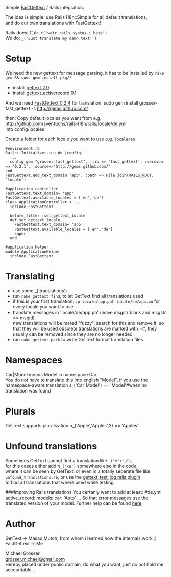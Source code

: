 Simple [FastGettext](http://github.com/grosser/fast_gettext) / Rails integration.

The idea is simple: use Rails I18n::Simple for all default translations,  
and do our own translations with FastGettext!

Rails does: `I18n.t('weir.rails.syntax.i.hate')`  
We do: `_('Just translate my damn text!')`

Setup
=====
We need the new gettext for message parsing, it has to be installed by `rake gem && sudo gem install pkg/*`

 - install [gettext 2.0](http://github.com/mutoh/gettext)
 - install [gettext_activerecord 0.1](http://github.com/mutoh/gettext)

And we need [FastGettext  0.2.4](http://github.com/grosser/fast_gettext) for translation.
    sudo gem install grosser-fast_gettext -s http://gems.github.com/

then:
Copy default locales you want from e.g. http://github.com/svenfuchs/rails-i18n/rails/locale/de.yml  
into config/locales

Create a folder for each locale you want to use e.g. `locale/en`

    #environment.rb
    Rails::Initializer.run do |config|
      ...
      config.gem "grosser-fast_gettext", :lib => 'fast_gettext', :version => '0.2.1', :source=>"http://gems.github.com/"
    end
    FastGettext.add_text_domain 'app', :path => File.join(RAILS_ROOT, 'locale')

    #application_controller
    FastGettext.text_domain= 'app'
    FastGettext.available_locales = ['en','de']
    class ApplicationController < ...
      include FastGettext

      before_filter :set_gettext_locale
      def set_gettext_locale
        FastGettext.text_domain= 'app'
        FastGettext.available_locales = ['en','de']
        super
      end

    #application_helper
    module ApplicationHelper
      include FastGettext

Translating
===========
 - use some _('translations')
 - run `rake gettext:find`, to let GetText find all translations used
 - if this is your first translation: `cp locale/app.pot locale/de/app.po` for every locale you want to use
 - translate messages in 'locale/de/app.po' (leave msgstr blank and msgstr == msgid)  
new translations will be mared "fuzzy", search for this and remove it, so that they will be used
obsolete translations are marked with ~#, they usually can be removed since they are no longer needed  
 - run `rake gettext:pack` to write GetText format translation files

Namespaces
==========
Car|Model means Model in namespace Car.  
You do not have to translate this into english "Model", if you use the
namespace-aware translation
    s_('Car|Model') == 'Model'#when no translation was found

Plurals
=======
GetText supports pluralization
    n_('Apple','Apples',3) == 'Apples'

Unfound translations
====================
Sometimes GetText cannot find a translation like `_("x"+"u")`,  
for this cases either add `N_('xu')` somewhere else in the code,  
where it can be seen by GetText, or even in a totally seperate file like  
`unfound_translations.rb`, or use the [gettext_test_log rails plugin ](http://github.com/grosser/gettext_test_log)  
to find all translations that where used while testing.  

###Improving Rails translations
You certanly want to add at least:
    #de.yml
    active_record:
      models:
        car: 'Auto'
        ...
So that error messages use the translated version of your model.
Further help can be found [here](http://iain.nl/2008/09/translating-activerecord)

Author
======
GetText -> Masao Mutoh, from whom i learned how the internals work :)
FastGettext -> Me

Michael Grosser  
grosser.michael@gmail.com  
Hereby placed under public domain, do what you want, just do not hold me accountable...  
